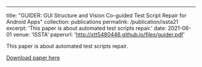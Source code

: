 ---
title: "GUIDER: GUI Structure and Vision Co-guided Test Script Repair for Android Apps"
collection: publications
permalink: /publication/issta21
excerpt: 'This paper is about automated test scripts repair.'
date: 2021-06-01
venue: 'ISSTA'
paperurl: 'http://xtt5480446.github.io/files/guider.pdf'

This paper is about automated test scripts repair.

[Download paper here](http://academicpages.github.io/files/paper1.pdf)

